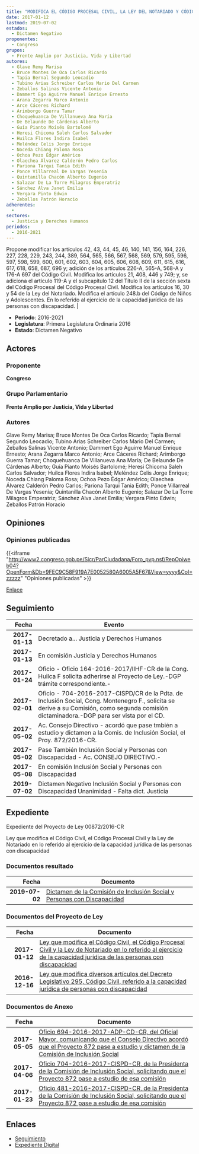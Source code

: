 ```yaml
---
title: "MODIFICA EL CÓDIGO PROCESAL CIVIL, LA LEY DEL NOTARIADO Y CÓDIGO DE NIÑOS Y ADOLESCENTES.- EJERCICIO DE CAPACIDAD JURÍDICA DE LAS PERSONAS CON DISCAPACIDAD"
date: 2017-01-12
lastmod: 2019-07-02
estados: 
  - Dictamen Negativo
proponentes: 
  - Congreso
grupos: 
  - Frente Amplio por Justicia, Vida y Libertad
autores: 
  - Glave Remy Marisa
  - Bruce Montes De Oca Carlos Ricardo
  - Tapia Bernal Segundo Leocadio
  - Tubino Arias Schreiber Carlos Mario Del Carmen
  - Zeballos Salinas Vicente Antonio
  - Dammert Ego Aguirre Manuel Enrique Ernesto
  - Arana Zegarra Marco Antonio
  - Arce Cáceres Richard
  - Arimborgo Guerra Tamar
  - Choquehuanca De Villanueva Ana María
  - De Belaunde De Cárdenas Alberto
  - Guía Pianto Moisés Bartolomé
  - Heresi Chicoma Saleh Carlos Salvador
  - Huilca Flores Indira Isabel
  - Meléndez Celis Jorge Enrique
  - Noceda Chiang Paloma Rosa
  - Ochoa Pezo Édgar Américo
  - Olaechea Álvarez Calderón Pedro Carlos
  - Pariona Tarqui Tania Edith
  - Ponce Villarreal De Vargas Yesenia
  - Quintanilla Chacón Alberto Eugenio
  - Salazar De La Torre Milagros Emperatriz
  - Sánchez Alva Janet Emilia
  - Vergara Pinto Edwin
  - Zeballos Patrón Horacio
adherentes: 
  - 
sectores: 
  - Justicia y Derechos Humanos
periodos: 
  - 2016-2021
---
```


Propone modificar los artículos 42, 43, 44, 45, 46, 140, 141, 156, 164, 226, 227, 228, 229, 243, 244, 389, 564, 565, 566, 567, 568, 569, 579, 595, 596, 597, 598, 599, 600, 601, 602, 603, 604, 605, 606, 608, 609, 611, 615, 616, 617, 618, 658, 687, 696 y; adición de los artículos 226-A, 565-A, 568-A y 176-A 697 del Código Civil. Modifica los artículos 21, 408, 446 y 749; y, se adiciona el artículo 119-A y el subcapítulo 12 del Título II de la sección sexta del Código Procesal del Código Procesal Civil. Modifica los artículos 16, 30 y 54 de la Ley del Notariado. Modifica el artículo 248.b del Código de Niños y Adolescentes. En lo referido al ejercicio de la capacidad jurídica de las personas con discapacidad. |

- **Periodo**: 2016-2021
- **Legislatura**: Primera Legislatura Ordinaria 2016
- **Estado**: Dictamen Negativo

## Actores

### Proponente

**Congreso**

### Grupo Parlamentario

**Frente Amplio por Justicia, Vida y Libertad**

### Autores

Glave Remy Marisa; Bruce Montes De Oca Carlos Ricardo; Tapia Bernal Segundo Leocadio; Tubino Arias Schreiber Carlos Mario Del Carmen; Zeballos Salinas Vicente Antonio; Dammert Ego Aguirre Manuel Enrique Ernesto; Arana Zegarra Marco Antonio; Arce Cáceres Richard; Arimborgo Guerra Tamar; Choquehuanca De Villanueva Ana María; De Belaunde De Cárdenas Alberto; Guía Pianto Moisés Bartolomé; Heresi Chicoma Saleh Carlos Salvador; Huilca Flores Indira Isabel; Meléndez Celis Jorge Enrique; Noceda Chiang Paloma Rosa; Ochoa Pezo Édgar Américo; Olaechea Álvarez Calderón Pedro Carlos; Pariona Tarqui Tania Edith; Ponce Villarreal De Vargas Yesenia; Quintanilla Chacón Alberto Eugenio; Salazar De La Torre Milagros Emperatriz; Sánchez Alva Janet Emilia; Vergara Pinto Edwin; Zeballos Patrón Horacio


## Opiniones

### Opiniones publicadas

{{<iframe "http://www2.congreso.gob.pe/Sicr/ParCiudadana/Foro_pvp.nsf/RepOpiweb04?OpenForm&Db=9FEC9C58F919A7E0052580A6005A5F67&View=yyyy&Col=zzzzz" "Opiniones publicadas" >}}

[Enlace](http://www2.congreso.gob.pe/Sicr/ParCiudadana/Foro_pvp.nsf/RepOpiweb04?OpenForm&Db=9FEC9C58F919A7E0052580A6005A5F67&View=yyyy&Col=zzzzz)

## Seguimiento

| Fecha | Evento |
|------:|--------|
| **2017-01-13** | Decretado a... Justicia y Derechos Humanos|
| **2017-01-13** | En comisión Justicia y Derechos Humanos|
| **2017-01-24** | Oficio - Oficio 164-2016-2017/IIHF-CR de la Cong. Huilca F solicita adherirse al Proyecto de Ley.-DGP trámite correspondiente.-|
| **2017-02-01** | Oficio - 704-2016-2017-CISPD/CR de la Pdta. de Inclusión Social, Cong. Montenegro F., solicita se derive a su Comisión, como segunda comisión dictaminadora.-DGP para ser vista por el CD.|
| **2017-05-02** | Ac. Consejo Directivo - acordó que pase tmbién a estudio y dictamen a la Comis. de Inclusión Social, el Proy. 872/2016-CR.|
| **2017-05-02** | Pase También Inclusión Social y Personas con Discapacidad - Ac. CONSEJO DIRECTIVO.-|
| **2017-05-08** | En comisión Inclusión Social y Personas con Discapacidad|
| **2019-07-02** | Dictamen Negativo Inclusión Social y Personas con Discapacidad Unanimidad - Falta dict. Justicia|


## Expediente

Expediente del Proyecto de Ley 00872/2016-CR

Ley que modifica el Código Civil, el Código Procesal Civil y la Ley de Notariado en lo referido al ejercicio de la capacidad jurídica de las personas con discapacidad


### Documentos resultado

| Fecha | Documento |
|------:|--------|
| **2019-07-02** | [Dictamen de la Comisión de Inclusión Social y Personas con Discapacidad](http://www.leyes.congreso.gob.pe/Documentos/2016_2021/Dictamenes/Proyectos_de_Ley/00792DC13MAY20190702.pdf) |

### Documentos del Proyecto de Ley

| Fecha | Documento |
|------:|--------|
| **2017-01-12** | [Ley que modifica el Código Civil, el Código Procesal Civil y la Ley de Notariado en lo referido al ejercicio de la capacidad jurídica de las personas con discapacidad](http://www.leyes.congreso.gob.pe/Documentos/2016_2021/Proyectos_de_Ley_y_de_Resoluciones_Legislativas/PL0087220170112.pdf) |
| **2016-12-16** | [Ley que modifica diversos artículos del Decreto Legislativo 295, Código Civil, referido a la capacidad jurídica de personas con discapacidad](http://www.leyes.congreso.gob.pe/Documentos/2016_2021/Proyectos_de_Ley_y_de_Resoluciones_Legislativas/PL0079220161216.pdf) |

### Documentos de Anexo

| Fecha | Documento |
|------:|--------|
| **2017-05-05** | [Oficio 694-2016-2017-ADP-CD-CR, del Oficial Mayor, comunicando que el Consejo Directivo acordó que el Proyecto 872 pase a estudio y dictamen de la Comisión de Inclusión Social](http://www.leyes.congreso.gob.pe/Documentos/2016_2021/Oficios/Oficialia_Mayor/OFICIO-694-2016-2017-ADP-CD-CR.pdf) |
| **2017-04-06** | [Oficio 704-2016-2017-CISPD-CR, de la Presidenta de la Comisión de Inclusión Social, solicitando que el Proyecto 872 pase a estudio de esa comisión](http://www.leyes.congreso.gob.pe/Documentos/2016_2021/Oficios/Comisiones_Ordinarias/OFICIO-704-2016-2017-CISPD-CR.pdf) |
| **2017-01-23** | [Oficio 481-2016-2017-CISPD-CR, de la Presidenta de la Comisión de Inclusión Social, solicitando que el Proyecto 872 pase a estudio de esa comisión](http://www.leyes.congreso.gob.pe/Documentos/2016_2021/Oficios/Comisiones_Ordinarias/OFICIO-481-2016-2017-CISPD-CR.pdf) |

## Enlaces 

- [Seguimiento](http://www2.congreso.gob.pe/Sicr/TraDocEstProc/CLProLey2016.nsf/f7fff46988ca05b1052578e100829cc7/87a6b2ddf9c178d3052580a6005f8043?OpenDocument)
- [Expediente Digital](http://www2.congreso.gob.pe/Sicr/TraDocEstProc/CLProLey2016.nsf/f7fff46988ca05b1052578e100829cc7/87a6b2ddf9c178d3052580a6005f8043?OpenDocument&Click=05257FB7005EB655.eb71d0cf91d8294e05256cdf006b5706/$Body/0.1C6C)
